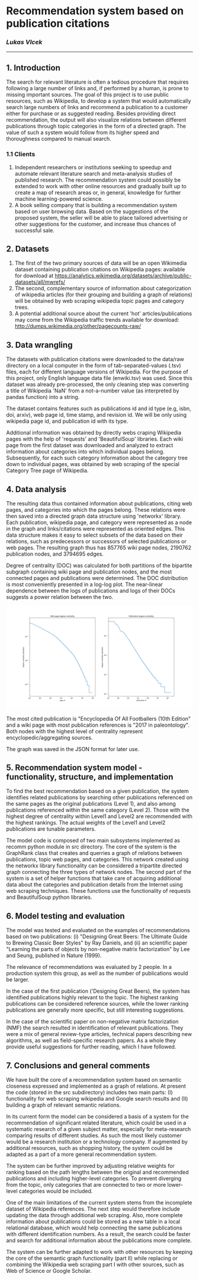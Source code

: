 # Recommendation system based on publication citations

### _Lukas Vlcek_

---

## 1. Introduction

The search for relevant literature is often a tedious procedure that requires following a large number of links and, if performed by a human,
is prone to missing important sources. The goal of this project is to use public resources, such as Wikipedia, to develop a system that would automatically search large numbers of links
and recommend a publication to a customer either for purchase or as suggested reading. Besides providing direct recommendation, the output will also visualize relations
between different publications through topic categories in the form of a directed graph. The value of such a system would follow from its higher speed and thoroughness compared to manual search.

### 1.1 Clients

1. Independent researchers or institutions seeking to speedup and automate relevant literature search and meta-analysis studies of published research.
   The recommendation system could possibly be extended to work with other online resources and gradually built up
   to create a map of research areas or, in general, knowledge for further machine learning-powered science.
2. A book selling company that is building a recommendation system based on user browsing data.
   Based on the suggestions of the proposed system, the seller will be able to place tailored advertising or other suggestions for the customer,
   and increase thus chances of successful sale.

## 2. Datasets
1. The first of the two primary sources of data will be an open Wikimedia dataset containing publication citations on Wikipedia pages: available for download at https://analytics.wikimedia.org/datasets/archive/public-datasets/all/mwrefs/
2. The second, complementary source of information about categorization of wikipedia articles (for their grouping and building a graph of relations) will be obtained by web scraping wikipedia
topic pages and category trees.
3. A potential additional source about the current 'hot' articles/publications may come from the Wikipedia traffic trends available for download: http://dumps.wikimedia.org/other/pagecounts-raw/

## 3. Data wrangling

The datasets with publication citations were downloaded to the data/raw directory on a local computer in the form of tab-separated-values (.tsv) files,
each for different language versions of Wikipedia. For the purpose of this project, only English language data file (enwiki.tsv) was used.
Since this dataset was already pre-processed, the only cleaning step was converting a title of Wikipedia 'NaN' from a not-a-number value (as interpreted by pandas function)
into a string.

The dataset contains features such as publications id and id type (e.g, isbn, doi, arxiv), web page id, time stamp, and revision id. We will be only using wikipedia page id, and publication id with its type.

Additional information was obtained by directly webs craping Wikipedia pages with the help of 'requests' and 'BeautifulSoup' libraries.
Each wiki page from the first dataset was downloaded and analyzed to extract information about categories into which individual pages belong.
Subsequently, for each such category information about the category tree down to individual pages, was obtained by web scraping of the special Category Tree page of Wikipedia.

## 4. Data analysis

The resulting data thus contained information about publications, citing web pages, and categories into which the pages belong.
These relations were then saved into a directed graph data structure using 'networkx' library.
Each publication, wikipedia page, and category were represented as a node in the graph and links/citations were represented as oriented edges.
This data structure makes it easy to select subsets of the data based on their relations, such as predecessors or successors of selected publications or web pages.
The resulting graph thus has 857765 wiki page nodes, 2190762 publication nodes, and 3794695 edges. 

Degree of centrality (DOC) was calculated for both partitions of the bipartite subgraph containing wiki page and publication nodes, and the most connected pages and publications were determined. The DOC distribution is most
conveniently presented in a log-log plot. The near-linear dependence between the logs of publications and logs of their DOCs suggests a power relation
between the two.

![](../reports/figures/degree_centrality.png)

The most cited publication is "Encyclopedia Of All Footballers (10th Edition"
and a wiki page with most publication references is "2017 in paleontology".
Both nodes with the highest level of centrality represent encyclopedic/aggregating sources.

The graph was saved in the JSON format for later use.

## 5. Recommendation system model - functionality, structure, and implementation

To find the best recommendation based on a given publication, the system 
identifies related publications by searching other publications referenced on the same
pages as the original publications (Level 1), and also among publications referenced
within the same category (Level 2). Those with the highest degree of centrality within Level1 and Level2 are recommended with the highest rankings.
The actual weights of the Level1 and Level2 publications are tunable parameters.

The model code is composed of two main subsystems implemented as recomm python module in src directory.
The core of the system is the GraphRank class that creates and querries a graph of relations between publications, topic web pages, and categories.
This network created using the networkx library functionality can be considered a tripartite directed graph connecting the three
types of network nodes. The second part of the system is a set of helper
functions that take care of acquiring additional data about the categories and publication details from the Internet using web scraping techniques.
These functions use the functionality of requests and BeautifulSoup python libraries.

## 6. Model testing and evaluation

The model was tested and evaluated on the examples of recommendations based on
two publications: (i) "Designing Great Beers: The Ultimate Guide to Brewing
Classic Beer Styles" by Ray Daniels, and (ii) an scientific paper  "Learning
the parts of objects by non-negative matrix factorization" by Lee and Seung,
published in Nature (1999).

The relevance of recommendations was evaluated by 2 people. In a production
system this group, as well as the number of publications would be larger.

In the case of the first publication ('Designing Great Beers), the system has
identified publications highly relevant to the topic. The highest ranking
publications can be considered reference sources, while the lower ranking
publications are generally more specific, but still interesting suggestions.
   
In the case of the scientific paper on non-negative matrix factorization (NMF) the search
resulted in identification of relevant publications. They were a mix of general
review-type articles, technical papers describing new algorithms, as well as
field-specific research papers. As a whole they provide useful suggestions for
further reading, which I have followed.

## 7. Conclusions and general comments

We have built the core of a recommendation system based on semantic closeness
expressed and implemented as a graph of relations. At present the code (stored
in the src subdirectory) includes two main parts: (I) functionality
for web scraping wikipedia and Google search results and (II) building a graph
of relevant semantic relations.

In its current form the model can be considered a basis of a system for the
recommendation of significant related literature, which could be used in a
systematic research of a given subject matter, especially for meta-research
comparing results of different studies. As such the most likely customer would
be a research institution or a technology company. If augmented by additional
resources, such as shopping history, the system could be adapted as a part of
a more general recommendation system.

The system can be further improved by adjusting relative weights for ranking
based on the path lengths between the original and recommended publications
and including higher-level categories. To prevent diverging from the topic,
only categories that are connected to two or more lower-level categories
would be included.

One of the main limitations of the current system stems from the
incomplete dataset of Wikipedia references. The next step would therefore
include updating the data through additional web scraping. Also, more
complete information about publications could be stored as a new table in
a local relational database, which would help connecting the same
publications with different identification numbers. As a result, the
search could be faster and search for additional information about the
publications more complete.

The system can be further adapted to work with other resources by keeping
the core of the semantic graph functionality (part II) while replacing or
combining the Wikipedia web scraping part I with other sources, such as
Web of Science or Google Scholar.
